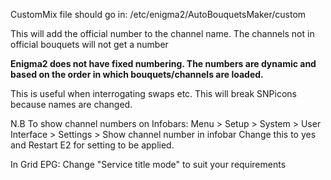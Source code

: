CustomMix file should go in:
/etc/enigma2/AutoBouquetsMaker/custom

This will add the official number to the channel name.
The channels not in official bouquets will not get a number

**Enigma2 does not have fixed numbering. The numbers are dynamic and based on the order in which bouquets/channels are loaded.**

This is useful when interrogating swaps etc.
This will break SNPicons because names are changed.

N.B
To show channel numbers on Infobars:
Menu > Setup > System > User Interface > Settings > Show channel number in infobar
Change this to yes and Restart E2 for setting to be applied.

In Grid EPG: Change "Service title mode" to suit your requirements
